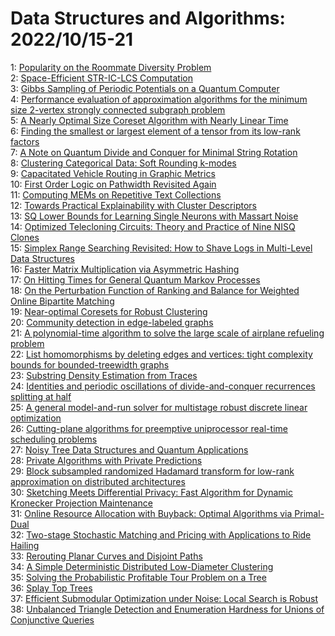 # Data Structures and Algorithms: 2022/10/15-21  
1: [Popularity on the Roommate Diversity Problem](https://doi.org/10.48550/arXiv.2210.07911)  
2: [Space-Efficient STR-IC-LCS Computation](https://doi.org/10.48550/arXiv.2210.07979)  
3: [Gibbs Sampling of Periodic Potentials on a Quantum Computer](https://doi.org/10.48550/arXiv.2210.08104)  
4: [Performance evaluation of approximation algorithms for the minimum size  2-vertex strongly connected subgraph problem](https://doi.org/10.48550/arXiv.2210.09844)  
5: [A Nearly Optimal Size Coreset Algorithm with Nearly Linear Time](https://doi.org/10.48550/arXiv.2210.08361)  
6: [Finding the smallest or largest element of a tensor from its low-rank  factors](https://doi.org/10.48550/arXiv.2210.11413)  
7: [A Note on Quantum Divide and Conquer for Minimal String Rotation](https://doi.org/10.48550/arXiv.2210.09149)  
8: [Clustering Categorical Data: Soft Rounding k-modes](https://doi.org/10.48550/arXiv.2210.09640)  
9: [Capacitated Vehicle Routing in Graphic Metrics](https://doi.org/10.48550/arXiv.2210.09806)  
10: [First Order Logic on Pathwidth Revisited Again](https://doi.org/10.48550/arXiv.2210.09899)  
11: [Computing MEMs on Repetitive Text Collections](https://doi.org/10.48550/arXiv.2210.09914)  
12: [Towards Practical Explainability with Cluster Descriptors](https://doi.org/10.48550/arXiv.2210.10662)  
13: [SQ Lower Bounds for Learning Single Neurons with Massart Noise](https://doi.org/10.48550/arXiv.2210.09949)  
14: [Optimized Telecloning Circuits: Theory and Practice of Nine NISQ Clones](https://doi.org/10.48550/arXiv.2210.10164)  
15: [Simplex Range Searching Revisited: How to Shave Logs in Multi-Level Data  Structures](https://doi.org/10.48550/arXiv.2210.10172)  
16: [Faster Matrix Multiplication via Asymmetric Hashing](https://doi.org/10.48550/arXiv.2210.10173)  
17: [On Hitting Times for General Quantum Markov Processes](https://doi.org/10.48550/arXiv.2210.10188)  
18: [On the Perturbation Function of Ranking and Balance for Weighted Online  Bipartite Matching](https://doi.org/10.48550/arXiv.2210.10370)  
19: [Near-optimal Coresets for Robust Clustering](https://doi.org/10.48550/arXiv.2210.10394)  
20: [Community detection in edge-labeled graphs](https://doi.org/10.48550/arXiv.2210.10583)  
21: [A polynomial-time algorithm to solve the large scale of airplane  refueling problem](https://doi.org/10.48550/arXiv.2210.11634)  
22: [List homomorphisms by deleting edges and vertices: tight complexity  bounds for bounded-treewidth graphs](https://doi.org/10.48550/arXiv.2210.10677)  
23: [Substring Density Estimation from Traces](https://doi.org/10.48550/arXiv.2210.10917)  
24: [Identities and periodic oscillations of divide-and-conquer recurrences  splitting at half](https://doi.org/10.48550/arXiv.2210.10968)  
25: [A general model-and-run solver for multistage robust discrete linear  optimization](https://doi.org/10.48550/arXiv.2210.11132)  
26: [Cutting-plane algorithms for preemptive uniprocessor real-time  scheduling problems](https://doi.org/10.48550/arXiv.2210.11185)  
27: [Noisy Tree Data Structures and Quantum Applications](https://doi.org/10.48550/arXiv.2210.11197)  
28: [Private Algorithms with Private Predictions](https://doi.org/10.48550/arXiv.2210.11222)  
29: [Block subsampled randomized Hadamard transform for low-rank  approximation on distributed architectures](https://doi.org/10.48550/arXiv.2210.11295)  
30: [Sketching Meets Differential Privacy: Fast Algorithm for Dynamic  Kronecker Projection Maintenance](https://doi.org/10.48550/arXiv.2210.11542)  
31: [Online Resource Allocation with Buyback: Optimal Algorithms via  Primal-Dual](https://doi.org/10.48550/arXiv.2210.11570)  
32: [Two-stage Stochastic Matching and Pricing with Applications to Ride  Hailing](https://doi.org/10.48550/arXiv.2210.11648)  
33: [Rerouting Planar Curves and Disjoint Paths](https://doi.org/10.48550/arXiv.2210.11778)  
34: [A Simple Deterministic Distributed Low-Diameter Clustering](https://doi.org/10.48550/arXiv.2210.11784)  
35: [Solving the Probabilistic Profitable Tour Problem on a Tree](https://doi.org/10.48550/arXiv.2210.11881)  
36: [Splay Top Trees](https://doi.org/10.48550/arXiv.2210.11918)  
37: [Efficient Submodular Optimization under Noise: Local Search is Robust](https://doi.org/10.48550/arXiv.2210.11992)  
38: [Unbalanced Triangle Detection and Enumeration Hardness for Unions of  Conjunctive Queries](https://doi.org/10.48550/arXiv.2210.11996)  